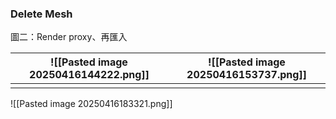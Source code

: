 ### Delete Mesh
圖二：Render proxy、再匯入

| ![[Pasted image 20250416144222.png]] | ![[Pasted image 20250416153737.png]] |
| ------------------------------------ | ------------------------------------ |
|                                      |                                      |

![[Pasted image 20250416183321.png]]